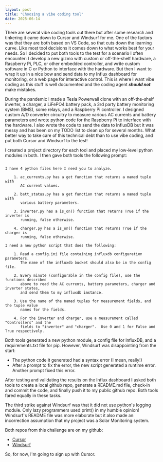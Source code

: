 ```yaml
---
layout: post
title: "Choosing a vibe coding tool"
date: 2025-06-14
---
```


There are several vibe coding tools out there but after some research and tinkering it came down to 
Cursor and Windsurf for me.  One of the factors was that they are both based on VS Code, so that cuts 
down the learning curve.  Like most tool decisions it comes down to what works best for your needs. 
So I decided to put both tools to the test for a scenario I often encounter:  I develop a new gizmo with 
custom or off-the-shelf hardware, a Raspberry Pi, PLC, or other embedded controller, and write custom 
software in C or Python to interface with the hardware.  But then I want to wrap it up in a nice bow 
and send data to my Influx dashboard for monitoring, or a web page for interactive control.  This is 
where I want vibe coding as this stuff is well documented and the coding agent ***should not*** make 
mistakes.

During the pandemic I made a Tesla Powerwall clone with an off-the-shelf inverter, a charger, a 
LiFePO4 battery pack, a 3rd party battery monitoring system (BMS), some relays, and a Raspberry Pi
controller.  I designed custom A/D converter circuitry to measure various AC currents and battery 
parameters and wrote python code for the Raspberry Pi to interface with the hardware.  I also wrote
the code to send the data to InfluxDB but it was messy and has been on my TODO list to clean up 
for several months.  What better way to take care of this technical debt than to use vibe coding, 
and put both Cursor and Windsurf to the test!

I created a project directory for each tool and placed my low-level python modules in both. I then 
gave both tools the following prompt:

```

I have 4 python files here I need you to analyze.

    1. ac_currents.py has a get function that returns a named tuple with 
       AC current values.

    2. batt_status.py has a get function that returns a named tuple with 
       various battery parameters.

    3. inverter.py has a is_on() function that returns True if the inverter is 
       running, false otherwise.

    4. charger.py has a is_on() function that returns True if the charger is 
       running, false otherwise.

I need a new python script that does the following:

    1. Read a config.ini file containing influxdb configuration parameters.
       The name of the influxdb bucket should also be in the config file.

    2. Every minute (configurable in the config file), use the functions described 
       above to read the AC currents, battery parameters, charger and inverter states,
       and send them to my influxdb instance.

    3. Use the name of the named tuples for measurement fields, and the tuple value
       names for the fields.

    4. For the inverter and charger, use a measurement called "Controllers" and the 
       fields to "inverter" and "charger".  Use 0 and 1 for False and True respectively.
```

Both tools generated a new python module, a config file for InfluxDB, and a requirements.txt file 
for pip. However, Windsurf was disappointing from the start:

- The python code it generated had a syntax error (I mean, really!)
- After a prompt to fix the error, the new script generated a runtime error.  Another prompt fixed this error.

After testing and validating the results on the Influx dashboard I asked both tools to create a local github 
repo, generate a README.md file, check-in and commit the code, and finally push it to my public github repo. 
Both tools fared equally in these tasks.

The third strike against Windsurf was that it did not use python's logging module.  Only lazy programmers used 
print() in my humble opinion! Windsurf's README file was more elaborate but it also made an incorrection assumption that my project was a Solar Monitoring system. 

Both repos from this challenge are on my github:

- [Cursor](https://github.com/venkyr/lightning-cursor) 
- [Windsurf](https://github.com/venkyr/lightning-windsurf)

So, for now, I'm going to sign up with Cursor.